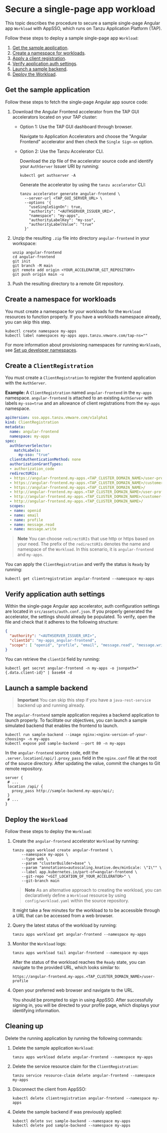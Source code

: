 # Secure a single-page app workload

This topic describes the procedure to secure a sample single-page Angular app `Workload` with AppSSO, which runs on 
Tanzu Application Platform (TAP).

Follow these steps to deploy a sample single-page app `Workload`:

1. [Get the sample application](#sample-app).
1. [Create a namespace for workloads](#create-namespace).
1. [Apply a client registration](#clientregistration).
1. [Verify application auth settings](#auth-settings).
1. [Launch a sample backend](#backend).
1. [Deploy the Workload](#deploy-workload).

## <a id='sample-app'></a> Get the sample application

Follow these steps to fetch the single-page Angular app source code:

1. Download the Angular Frontend accelerator from the TAP GUI accelerators located on your TAP cluster:

    - Option 1: Use the TAP GUI dashboard through browser.

        Navigate to Application Accelerators and choose the "Angular Frontend" accelerator and then check the `Single Sign-on` option.

    - Option 2: Use the Tanzu Accelerator CLI.

        Download the zip file of the accelerator source code and identify your `AuthServer` Issuer URI by running:
        
        ```shell
        kubectl get authserver -A
        ```

        Generate the accelerator by using the `tanzu accelerator` CLI:

        ```shell
        tanzu accelerator generate angular-frontend \
          --server-url <TAP_GUI_SERVER_URL> \
          --options '{
            "useSingleSignOn": true,
            "authority": "<AUTHSERVER_ISSUER_URI>",
            "namespace": "my-apps",
            "authorityLabelKey": "my-sso",
            "authorityLabelValue": "true"
          }'
        ```

1. Unzip the resulting `.zip` file into directory `angular-frontend` in your workspace:

    ```shell
    unzip angular-frontend
    cd angular-frontend
    git init
    git branch -M main
    git remote add origin <YOUR_ACCELERATOR_GIT_REPOSITORY>
    git push origin main -u
    ```

1. Push the resulting directory to a remote Git repository.

## <a id='create-namespace'></a> Create a namespace for workloads

You must create a namespace for your workloads for the `Workload` resources to function properly. 
If you have a workloads namespace already, you can skip this step.

```shell
kubectl create namespace my-apps
kubectl label namespaces my-apps apps.tanzu.vmware.com/tap-ns=""
```

For more information about provisioning namespaces for running `Workloads`, 
see [Set up developer namespaces](../../set-up-namespaces.hbs.md).

## <a id='clientregistration'></a> Create a `ClientRegistration`

You must create a `ClientRegistration` to register the frontend application with the `AuthServer`.

**Example:** A `ClientRegistration` named `angular-frontend` in the `my-apps` namespace.
`angular-frontend` is attached to an existing `AuthServer` with labels `my-sso=true` and an 
allowance of client registrations from the `my-apps` namespace.

```yaml
apiVersion: sso.apps.tanzu.vmware.com/v1alpha1
kind: ClientRegistration
metadata:
  name: angular-frontend
  namespace: my-apps
spec:
  authServerSelector:
    matchLabels:
      my-sso: "true"
  clientAuthenticationMethod: none
  authorizationGrantTypes:
  - authorization_code
  redirectURIs:
  - https://angular-frontend.my-apps.<TAP_CLUSTER_DOMAIN_NAME>/user-profile
  - https://angular-frontend.my-apps.<TAP_CLUSTER_DOMAIN_NAME>/customer-profiles/list
  - https://angular-frontend.my-apps.<TAP_CLUSTER_DOMAIN_NAME>/
  - http://angular-frontend.my-apps.<TAP_CLUSTER_DOMAIN_NAME>/user-profile
  - http://angular-frontend.my-apps.<TAP_CLUSTER_DOMAIN_NAME>/customer-profiles/list
  - http://angular-frontend.my-apps.<TAP_CLUSTER_DOMAIN_NAME>/
  scopes:
  - name: openid
  - name: email
  - name: profile
  - name: message.read
  - name: message.write
```

> **Note** You can choose `redirectURIs` that use http or https based on your need.
> The prefix of the `redirectURIs` denotes the name and namespace of the `Workload`.
> In this scenario, it is `angular-frontend` and `my-apps`.

You can apply the `ClientRegistration` and verify the status is `Ready` by running:

```shell
kubectl get clientregistration angular-frontend --namespace my-apps
```

## <a id="auth-settings"></a> Verify application auth settings

Within the single-page Angular app accelerator, auth configuration settings are located in `src/assets/auth.conf.json`.
If you properly generated the accelerator, the settings should already be populated. 
To verify, open the file and check that it adheres to the following structure:

```json
{
  "authority": "<AUTHSERVER_ISSUER_URI>",
  "clientId": "my-apps_angular-frontend",
  "scope": [ "openid", "profile", "email", "message.read", "message.write" ]
}
```

You can retrieve the `clientId` field by running:

```shell
kubectl get secret angular-frontend -n my-apps -o jsonpath="{.data.client-id}" | base64 -d
```

## <a id='backend'></a> Launch a sample backend

> **Important** You can skip this step if you have a `java-rest-service` backend up and running already.

The `angular-frontend` sample application requires a backend application to launch properly. 
To facilitate our objectives, you can launch a sample simulated backend that enables the frontend to launch.

```shell
kubectl run sample-backend --image nginx:<nginx-version-of-your-choosing> -n my-apps
kubectl expose pod sample-backend --port 80 -n my-apps
```

In the `angular-frontend` source code, edit the `.server.location[/api/].proxy_pass` 
field in the `nginx.conf` file at the root of the source directory. 
After updating the value, commit the changes to Git remote repository.

```console
server {
 # ...
 location /api/ {
   proxy_pass http://sample-backend.my-apps/api/;
 }
 # ...
}
```

## <a id="deploy-workload"></a> Deploy the `Workload`

Follow these steps to deploy the `Workload`:

1. Create the `angular-frontend` accelerator `Workload` by running:

    ```shell
    tanzu apps workload create angular-frontend \
        --namespace my-apps \
        --type web \
        --param "clusterBuilder=base" \
        --param "annotations=autoscaling.knative.dev/minScale: \"1\"" \
        --label app.kubernetes.io/part-of=angular-frontend \
        --git-repo "<GIT_LOCATION_OF_YOUR_ACCELERATOR>" \
        --git-branch main
    ```

    > **Note** As an alternative approach to creating the workload, you can declaratively 
    > define a `Workload` resource by using `config/workload.yaml` within the source repository.

    It might take a few minutes for the workload to to be accessible through a URL 
    that can be accessed from a web browser.

1. Query the latest status of the workload by running:

    ```shell
    tanzu apps workload get angular-frontend --namespace my-apps
    ```

1. Monitor the `Workload` logs:

    ```shell
    tanzu apps workload tail angular-frontend --namespace my-apps
    ```

    After the status of the workload reaches the `Ready` state, 
    you can navigate to the provided URL, which looks similar to:

    ```text
    https://angular-frontend.my-apps.<TAP_CLUSTER_DOMAIN_NAME>/user-profile
    ```

1. Open your preferred web browser and navigate to the URL.

    You should be prompted to sign in using AppSSO. After successfully signing in, 
    you will be directed to your profile page, which displays your identifying information.

## <a id="clean-up"></a> Cleaning up

Delete the running application by running the following commands:

1. Delete the sample application `Workload`:

    ```shell
    tanzu apps workload delete angular-frontend --namespace my-apps
    ```

1. Delete the service resource claim for the `ClientRegistration`:

    ```shell
    tanzu service resource-claim delete angular-frontend --namespace my-apps
    ```

1. Disconnect the client from AppSSO:

    ```shell
    kubectl delete clientregistration angular-frontend --namespace my-apps
    ```

1. Delete the sample backend if was previously applied:

    ```shell
    kubectl delete svc sample-backend --namespace my-apps
    kubectl delete pod sample-backend --namespace my-apps
    ```

